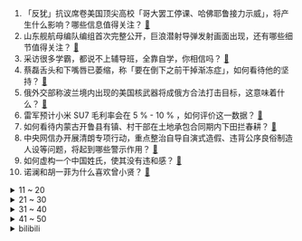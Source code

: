 1. 「反犹」抗议席卷美国顶尖高校「哥大罢工停课、哈佛耶鲁接力示威」，将产生什么影响？哪些信息值得关注？ [:link:](https://www.zhihu.com/question/653845150)
2. 山东舰航母编队编组首次完整公开，巨浪潜射导弹发射画面出现，还有哪些细节值得关注？ [:link:](https://www.zhihu.com/question/653855336)
3. 采访很多学霸，都说不上辅导班，全靠自学，你相信吗？ [:link:](https://www.zhihu.com/question/652958729)
4. 蔡磊舌头和下嘴唇已萎缩，称「要在倒下之前干掉渐冻症」，如何看待他的坚持？ [:link:](https://www.zhihu.com/question/653886607)
5. 俄外交部称波兰境内出现的美国核武器将成俄方合法打击目标，这意味着什么？ [:link:](https://www.zhihu.com/question/653849553)
6. 雷军预计小米 SU7 毛利率会在 5 % - 10 % ，如何评价这一数据？ [:link:](https://www.zhihu.com/question/653863101)
7. 如何看待内蒙古开鲁县有镇、村干部在土地承包合同期内下田拦春耕？ [:link:](https://www.zhihu.com/question/653844010)
8. 中央网信办开展清朗专项行动，重点整治自导自演式造假、违背公序良俗制造人设等问题，将起到哪些警示作用？ [:link:](https://www.zhihu.com/question/653872467)
9. 如何虚构一个中国姓氏，使其没有违和感？ [:link:](https://www.zhihu.com/question/646528668)
10. 诺澜和胡一菲为什么喜欢曾小贤？ [:link:](https://www.zhihu.com/question/24694478)
<details>
<summary>11 ~ 20</summary>

11. 一只活鸭子卖60，一只烤鸭卖25，加工后还便宜了，有何猫腻？ [:link:](https://www.zhihu.com/question/653159063)
12. 加沙一医院发现超 310 具尸体，部分死者曾遭虐待，有的手脚被绑，存在现场处决迹象，哪些信息值得关注？ [:link:](https://www.zhihu.com/question/653871338)
13. 以色列士兵猛踹巴勒斯坦国旗，结果引爆地雷被炸，大家如何评价此事？ [:link:](https://www.zhihu.com/question/653873093)
14. 《DNF》手游会不会成为年百亿流水的爆款作品? [:link:](https://www.zhihu.com/question/653741049)
15. 如何看待华为 4 月 23 日正式发布问界新 M5 ？ [:link:](https://www.zhihu.com/question/653847387)
16. 腾讯游戏安全中心发布《 无畏契约 》禁止和不建议使用的软硬件列表，这对玩家使用造成什么影响？ [:link:](https://www.zhihu.com/question/653529000)
17. 你觉得人格魅力是什么?你有被一个人的人格魅力吸引过吗？ [:link:](https://www.zhihu.com/question/376103148)
18. 中国为什么不把进口的波音、空客的大飞机作为平台改装为预警机、加油机？ [:link:](https://www.zhihu.com/question/305966070)
19. 长程咨询依恋咨询师，自己的情况似乎更糟了，是我自己没有为自己负担起责任，可我没有动力，怎么办? [:link:](https://www.zhihu.com/question/653537019)
20. 负面情绪会影响身体健康，你都有哪些调节情绪的方式？ [:link:](https://www.zhihu.com/question/653847252)
</details>
<details>
<summary>21 ~ 30</summary>

21. 万物皆可上墙时代，墙面置物系统是真香还是大坑？ [:link:](https://www.zhihu.com/question/647382654)
22. 春季如何科学洗发养发可以减少掉发？ [:link:](https://www.zhihu.com/question/649377581)
23. 选一本不必读的书，你会选哪一本？ [:link:](https://www.zhihu.com/question/653243895)
24. 季后赛第二场，掘金队101:99战胜湖人队，如何评价该比赛? [:link:](https://www.zhihu.com/question/653842594)
25. 有什么工具和方法可以选到「好书」？ [:link:](https://www.zhihu.com/question/653243916)
26. 让韩国完全去汉字化会造成什么问题呢？ [:link:](https://www.zhihu.com/question/646457008)
27. 作为一个米哈游游戏玩家你希望米哈游有一天对你说“我爱你”吗？ [:link:](https://www.zhihu.com/question/653878897)
28. 在陪伴孩子成长的过程中，你家有哪些逐渐形成的「家庭仪式感」？ [:link:](https://www.zhihu.com/question/653432462)
29. 怎么用你的家乡方言说「睡觉了」？ [:link:](https://www.zhihu.com/question/652242130)
30. 作为成年人，有什么方法让自己提高专注度吗？ [:link:](https://www.zhihu.com/question/653887165)
</details>
<details>
<summary>31 ~ 40</summary>

31. 都说养孩子要先提升家长自己，你觉得这句话怎么理解？ [:link:](https://www.zhihu.com/question/652450561)
32. 古巴革命是不是场浩劫，导致现在古巴被美国封锁，导致发展不起来？ [:link:](https://www.zhihu.com/question/638509131)
33. 假如人类突然从地球上消失几百年，地球会发生什么？ [:link:](https://www.zhihu.com/question/653583054)
34. 心态会对运动产生哪些影响？ [:link:](https://www.zhihu.com/question/653374434)
35. 新一代载人飞船「梦舟」与原来的「神舟」飞船相比，新在哪里？实现载人登月的重要意义有哪些？ [:link:](https://www.zhihu.com/question/653423214)
36. 你相册里珍藏最久的美食照片是什么？ [:link:](https://www.zhihu.com/question/653296920)
37. 各大平台禁止售卖「分装化妆品」，主打「尝鲜大牌」的分装化妆品是智商税吗？ [:link:](https://www.zhihu.com/question/653234143)
38. 全网都在聊的「适老化设计」，除了加扶手还能做什么？ [:link:](https://www.zhihu.com/question/646518740)
39. 是什么让你开始主动地运动健身？ [:link:](https://www.zhihu.com/question/652617961)
40. 对大部分不能投入很多时间健身的普通人来说，力量举是不是最佳选择，健美效率是不是太低了？ [:link:](https://www.zhihu.com/question/653203923)
</details>
<details>
<summary>41 ~ 50</summary>

41. 男人遇见真爱的状态是什么样的？ [:link:](https://www.zhihu.com/question/650878102)
42. 深圳气象局发布全市进入暴雨戒备状态，暴雨天气应提前做好哪些防御措施？ [:link:](https://www.zhihu.com/question/653853894)
43. 如何写出一个反派的压迫感（或一个反派组织）? [:link:](https://www.zhihu.com/question/651936741)
44. 为什么很多人认为 SpaceX 发展很厉害？ [:link:](https://www.zhihu.com/question/499232362)
45. 意甲第33轮米兰德比，国米2:1米兰提前五轮夺冠，27轮不败+各赛事德比6连杀，如何评价这场比赛? [:link:](https://www.zhihu.com/question/653797124)
46. 为什么小说叫小说而不叫大说？ [:link:](https://www.zhihu.com/question/653307389)
47. 那个最难忘记的人，是怎么释怀的？ [:link:](https://www.zhihu.com/question/651726140)
48. 有哪些描写秀丽山川的诗词歌赋？ [:link:](https://www.zhihu.com/question/651989741)
49. 你有被自家宠物偷看过吗？ [:link:](https://www.zhihu.com/question/650460791)
50. 4 月 23 日创业板指逆势涨 0.15% 有色、钢铁、石油等周期板块跌幅居前，如何看待今日 A 股？ [:link:](https://www.zhihu.com/question/653828096)
</details><details>
<summary>bilibili</summary>

</details>